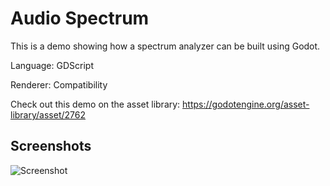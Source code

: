 # Audio Spectrum

This is a demo showing how a spectrum analyzer can be built using Godot.

Language: GDScript

Renderer: Compatibility

Check out this demo on the asset library: https://godotengine.org/asset-library/asset/2762

## Screenshots

![Screenshot](screenshots/spectrum.webp)
